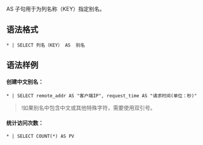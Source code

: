 

AS 子句用于为列名称（KEY）指定别名。

## 语法格式

```plaintext
* | SELECT 列名（KEY） AS  别名
```

## 语法样例

#### 创建中文别名：
```plaintext
* | SELECT remote_addr AS "客户端IP", request_time AS "请求时间(单位：秒)" 
```
>!如果别名中包含中文或其他特殊字符，需要使用双引号。


#### 统计访问次数：
```plaintext
* | SELECT COUNT(*) AS PV
```




